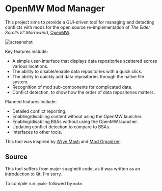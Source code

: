 # OpenMW Mod Manager

This project aims to provide a GUI-driven tool for managing and detecting conflicts with mods for the open source re-implementation of *The Elder Scrolls III: Morrowind*, [OpenMW](https://openmw.org).

![screenshot](https://i.imgur.com/rpcfj9e.png)

Key features include:

* A simple user-interface that displays data repositories scattered across various locations.
* The ability to disable/enable data repositories with a quick click.
* The ability to quickly add data repositories through the native file system.
* Recognition of mod sub-components for complicated data.
* Conflict detection, to show how the order of data repositories matters.

Planned features include:

* Detailed conflict reporting.
* Enabling/disabling content without using the OpenMW launcher.
* Enabling/disabling BSAs without using the OpenMW launcher.
* Updating conflict detection to compare to BSAs.
* Interfaces to other tools.

This tool was inspired by [Wrye Mash](http://www.uesp.net/wiki/Tes3Mod:Wrye_Mash) and [Mod Organizer](https://github.com/TanninOne/modorganizer).

## Source

This tool suffers from major spaghetti code, as it was written as an introduction to Qt. I'm sorry.

To compile run `qmake` followed by `make`.